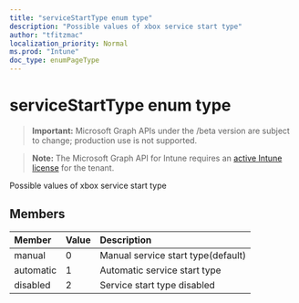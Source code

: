 ```yaml
---
title: "serviceStartType enum type"
description: "Possible values of xbox service start type"
author: "tfitzmac"
localization_priority: Normal
ms.prod: "Intune"
doc_type: enumPageType
---
```


# serviceStartType enum type

> **Important:** Microsoft Graph APIs under the /beta version are subject to change; production use is not supported.

> **Note:** The Microsoft Graph API for Intune requires an [active Intune license](https://go.microsoft.com/fwlink/?linkid=839381) for the tenant.

Possible values of xbox service start type

## Members
|Member|Value|Description|
|:---|:---|:---|
|manual|0|Manual service start type(default)|
|automatic|1|Automatic service start type|
|disabled|2|Service start type disabled|





